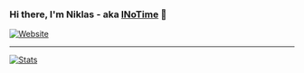 ### Hi there, I'm Niklas - aka [INoTime][website] 👋 

[![Website](https://img.shields.io/website?label=inoinvestigation.com&style=for-the-badge&url=https%3A%2F%2Fcodestackr.com)](https://www.inoinvestigation.com)

---

[![Stats](https://github-readme-stats.vercel.app/api?username=INoTime&show_icons=true&theme=radical)](https://github.com/INoTime)

[website]: https://www.inoinvestigation.com
